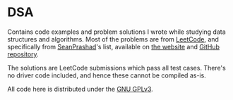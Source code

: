 # DSA

Contains code examples and problem solutions I wrote while studying data structures
and algorithms. Most of the problems are from [LeetCode](https://leetcode.com/), and
specifically from [SeanPrashad](https://github.com/SeanPrashad/)'s list,
available on [the website](https://seanprashad.com/leetcode-patterns/) and
[GitHub repository](https://github.com/SeanPrashad/leetcode-patterns).

The solutions are LeetCode submissions which pass all test cases. There's no driver code
included, and hence these cannot be compiled as-is.

All code here is distributed under the [GNU GPLv3](./LICENSE).
